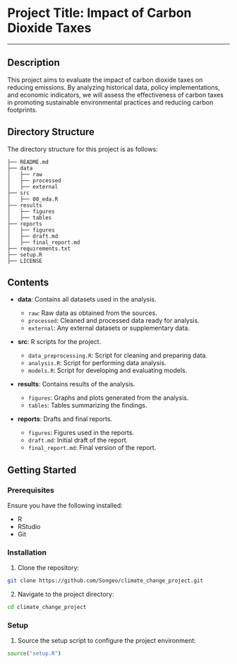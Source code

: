 # Project Title: Impact of Carbon Dioxide Taxes

---

## Description

This project aims to evaluate the impact of carbon dioxide taxes on reducing 
emissions. By analyzing historical data, policy implementations, and economic
indicators, we will assess the effectiveness of carbon taxes in promoting 
sustainable environmental practices and reducing carbon footprints.

## Directory Structure

The directory structure for this project is as follows:

```
├── README.md
├── data
│   ├── raw
│   ├── processed
│   ├── external
├── src
│   ├── 00_eda.R
├── results
│   ├── figures
│   ├── tables
├── reports
│   ├── figures
│   ├── draft.md
│   ├── final_report.md
├── requirements.txt
├── setup.R
├── LICENSE
```

## Contents

- **data**: Contains all datasets used in the analysis.
  - `raw`: Raw data as obtained from the sources.
  - `processed`: Cleaned and processed data ready for analysis.
  - `external`: Any external datasets or supplementary data.

- **src**: R scripts for the project.
  - `data_preprocessing.R`: Script for cleaning and preparing data.
  - `analysis.R`: Script for performing data analysis.
  - `models.R`: Script for developing and evaluating models.

- **results**: Contains results of the analysis.
  - `figures`: Graphs and plots generated from the analysis.
  - `tables`: Tables summarizing the findings.

- **reports**: Drafts and final reports.
  - `figures`: Figures used in the reports.
  - `draft.md`: Initial draft of the report.
  - `final_report.md`: Final version of the report.

## Getting Started

### Prerequisites

Ensure you have the following installed:

- R
- RStudio
- Git

### Installation

1. Clone the repository:

```sh
git clone https://github.com/Songeo/climate_change_project.git
```

2.	Navigate to the project directory:

```sh
cd climate_change_project
```

### Setup

1.	Source the setup script to configure the project environment:

```sh
source("setup.R")
```

